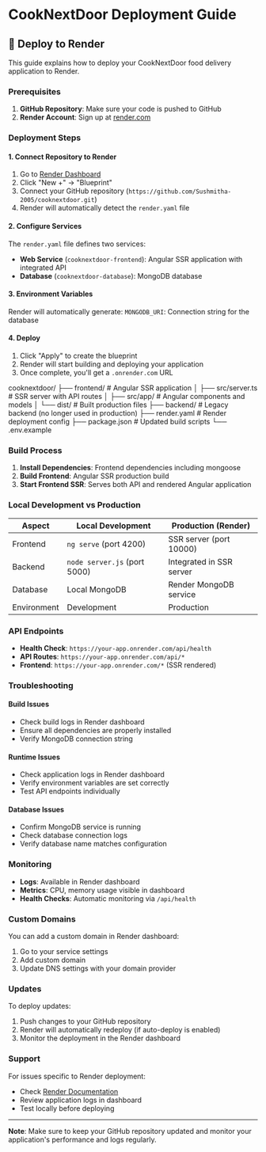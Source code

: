 # CookNextDoor Deployment Guide

## 🚀 Deploy to Render

This guide explains how to deploy your CookNextDoor food delivery application to Render.

### Prerequisites

1. **GitHub Repository**: Make sure your code is pushed to GitHub
2. **Render Account**: Sign up at [render.com](https://render.com)

### Deployment Steps

#### 1. Connect Repository to Render

1. Go to [Render Dashboard](https://dashboard.render.com)
2. Click "New +" → "Blueprint"
3. Connect your GitHub repository (`https://github.com/Sushmitha-2005/cooknextdoor.git`)
4. Render will automatically detect the `render.yaml` file

#### 2. Configure Services

The `render.yaml` file defines two services:

- **Web Service** (`cooknextdoor-frontend`): Angular SSR application with integrated API
- **Database** (`cooknextdoor-database`): MongoDB database

#### 3. Environment Variables

Render will automatically generate:
`MONGODB_URI`: Connection string for the database

#### 4. Deploy

1. Click "Apply" to create the blueprint
2. Render will start building and deploying your application
3. Once complete, you'll get a `.onrender.com` URL

cooknextdoor/
├── frontend/               # Angular SSR application
│   ├── src/server.ts       # SSR server with API routes
│   ├── src/app/            # Angular components and models
│   └── dist/               # Built production files
├── backend/                # Legacy backend (no longer used in production)
├── render.yaml             # Render deployment config
├── package.json            # Updated build scripts
└── .env.example

### Build Process

1. **Install Dependencies**: Frontend dependencies including mongoose
2. **Build Frontend**: Angular SSR production build
3. **Start Frontend SSR**: Serves both API and rendered Angular application

### Local Development vs Production

| Aspect | Local Development | Production (Render) |
|--------|------------------|-------------------|
| Frontend | `ng serve` (port 4200) | SSR server (port 10000) |
| Backend | `node server.js` (port 5000) | Integrated in SSR server |
| Database | Local MongoDB | Render MongoDB service |
| Environment | Development | Production |

### API Endpoints

- **Health Check**: `https://your-app.onrender.com/api/health`
- **API Routes**: `https://your-app.onrender.com/api/*`
- **Frontend**: `https://your-app.onrender.com/*` (SSR rendered)

### Troubleshooting

#### Build Issues
- Check build logs in Render dashboard
- Ensure all dependencies are properly installed
- Verify MongoDB connection string

#### Runtime Issues
- Check application logs in Render dashboard
- Verify environment variables are set correctly
- Test API endpoints individually

#### Database Issues
- Confirm MongoDB service is running
- Check database connection logs
- Verify database name matches configuration

### Monitoring

- **Logs**: Available in Render dashboard
- **Metrics**: CPU, memory usage visible in dashboard
- **Health Checks**: Automatic monitoring via `/api/health`

### Custom Domains

You can add a custom domain in Render dashboard:
1. Go to your service settings
2. Add custom domain
3. Update DNS settings with your domain provider

### Updates

To deploy updates:
1. Push changes to your GitHub repository
2. Render will automatically redeploy (if auto-deploy is enabled)
3. Monitor the deployment in the Render dashboard

### Support

For issues specific to Render deployment:
- Check [Render Documentation](https://render.com/docs)
- Review application logs in dashboard
- Test locally before deploying

---

**Note**: Make sure to keep your GitHub repository updated and monitor your application's performance and logs regularly.
